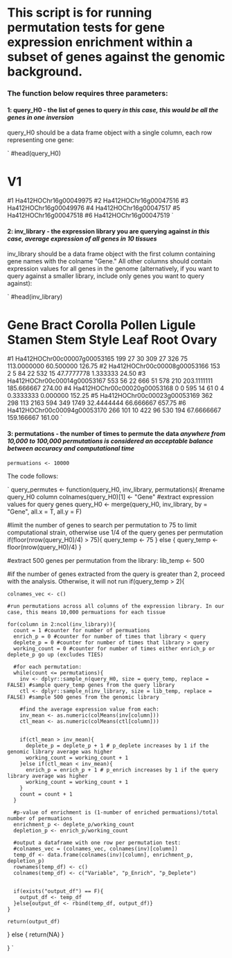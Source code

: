 # This script is for running permutation tests for gene expression enrichment within a subset of genes against the genomic background.


### The function below requires three parameters:
#### 1: query_H0 - the list of genes to query *in this case, this would be all the genes in one inversion*

query_H0 should be a data frame object with a single column, each row representing one gene:

`
#head(query_H0)

#                     V1
#1 Ha412HOChr16g00049975
#2 Ha412HOChr16g00047516
#3 Ha412HOChr16g00049976
#4 Ha412HOChr16g00047517
#5 Ha412HOChr16g00047518
#6 Ha412HOChr16g00047519
`


#### 2: inv_library - the expression library you are querying against *in this case, average expression of all genes in 10 tissues*

inv_library should be a data frame object with the first column containing gene names with the colname "Gene." All other columns should contain expression values for all genes in the genome (alternatively, if you want to query against a smaller library, include only genes you want to query against):

`
#head(inv_library)

#                        Gene Bract Corolla Pollen Ligule Stamen Stem Style        Leaf       Root  Ovary
#1 Ha412HOChr00c00007g00053165   199      27     30    309     27  326    75 113.0000000  60.500000 126.75
#2 Ha412HOChr00c00008g00053166   153       2      5     84     22  532    15  47.7777778   1.333333  24.50
#3 Ha412HOChr00c00014g00053167   553      56     22    666     51  578   210 203.1111111 185.666667 274.00
#4 Ha412HOChr00c00020g00053168     0       0    595     14     61    0     4   0.3333333   0.000000 152.25
#5 Ha412HOChr00c00023g00053169   362     298    113   2163    594  349  1749  32.4444444  66.666667 657.75
#6 Ha412HOChr00c00094g00053170   266     101     10    422     96  530   194  67.6666667 159.166667 161.00
`

#### 3: permutations - the number of times to permute the data *anywhere from 10,000 to 100,000 permutations is considered an acceptable balance between accuracy and computational time* 

`permuations <- 10000`

The code follows:

`
query_permutes <- function(query_H0, inv_library, permutations){
  #rename query_H0 column
  colnames(query_H0)[1] <- "Gene"
  #extract expression values for query genes
  query_H0 <- merge(query_H0, inv_library, by = "Gene", all.x = T, all.y = F)
  
  #limit the number of genes to search per permutation to 75 to limit computational strain, otherwise use 1/4 of the query genes per permutation
  if(floor(nrow(query_H0)/4) > 75){
    query_temp <- 75
  } else { query_temp <- floor(nrow(query_H0)/4) }
  
  #extract 500 genes per permutation from the library:
  lib_temp <- 500
  
  #if the number of genes extracted from the query is greater than 2, proceed with the analysis. Otherwise, it will not run
  if(query_temp > 2){
    
    colnames_vec <- c()
    
    #run permutations across all columns of the expression library. In our case, this means 10,000 permuations for each tissue
    
    for(column in 2:ncol(inv_library)){
      count = 1 #counter for number of permuations
      enrich_p = 0 #counter for number of times that library < query
      deplete_p = 0 #counter for number of times that library > query
      working_count = 0 #counter for number of times either enrich_p or deplete_p go up (excludes TIES)
      
      #for each permutation:
      while(count <= permutations){
        inv <- dplyr::sample_n(query_H0, size = query_temp, replace = FALSE) #sample query_temp genes from the query library
        ctl <- dplyr::sample_n(inv_library, size = lib_temp, replace = FALSE) #sample 500 genes from the genomic library
        
        #find the average expression value from each:
        inv_mean <- as.numeric(colMeans(inv[column]))
        ctl_mean <- as.numeric(colMeans(ctl[column]))
        
        
        if(ctl_mean > inv_mean){
          deplete_p = deplete_p + 1 # p_deplete increases by 1 if the genomic library average was higher
          working_count = working_count + 1
        }else if(ctl_mean < inv_mean){
          enrich_p = enrich_p + 1 # p_enrich increases by 1 if the query library average was higher
          working_count = working_count + 1
        }
        count = count + 1
      }
      
      #p-value of enrichment is (1-number of enriched permuations)/total number of permuations 
      enrichment_p <- deplete_p/working_count
      depletion_p <- enrich_p/working_count
      
      #output a dataframe with one row per permutation test:
      #colnames_vec = (colnames_vec, colnames(inv)[column])
      temp_df <- data.frame(colnames(inv)[column], enrichment_p, depletion_p)
      rownames(temp_df) <- c()
      colnames(temp_df) <- c("Variable", "p_Enrich", "p_Deplete")
      
      
      if(exists("output_df") == F){
        output_df <- temp_df
      }else{output_df <- rbind(temp_df, output_df)}
    }
    
    return(output_df)
  } else {
    return(NA)
  }
  
}
`












